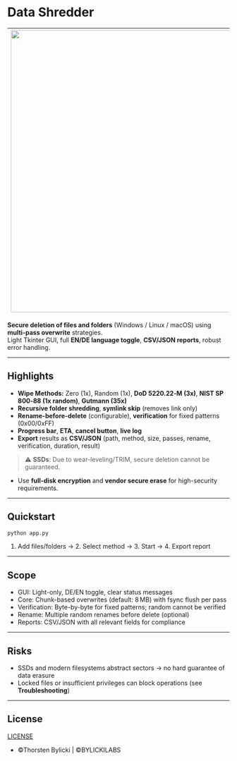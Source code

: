 # Data Shredder

|<img width="1280" height="640" alt="shredder" src="https://github.com/user-attachments/assets/782d1f8f-6eb8-4c36-8002-cf4f3f67fa2d" />|
|---|

**Secure deletion of files and folders** (Windows / Linux / macOS) using **multi-pass overwrite** strategies.  
Light Tkinter GUI, full **EN/DE language toggle**, **CSV/JSON reports**, robust error handling.

---

## Highlights
- **Wipe Methods:** Zero (1x), Random (1x), **DoD 5220.22‑M (3x)**, **NIST SP 800‑88 (1x random)**, **Gutmann (35x)**
- **Recursive folder shredding**, **symlink skip** (removes link only)
- **Rename-before-delete** (configurable), **verification** for fixed patterns (0x00/0xFF)
- **Progress bar**, **ETA**, **cancel button**, **live log**
- **Export** results as **CSV/JSON** (path, method, size, passes, rename, verification, duration, result)

> ⚠️ **SSDs**: Due to wear-leveling/TRIM, secure deletion cannot be guaranteed.
  - Use **full-disk encryption** and **vendor secure erase** for high-security requirements.

---

## Quickstart
```bash
python app.py
```
1. Add files/folders → 2. Select method → 3. Start → 4. Export report

---

## Scope
- GUI: Light-only, DE/EN toggle, clear status messages
- Core: Chunk-based overwrites (default: 8 MB) with fsync flush per pass
- Verification: Byte-by-byte for fixed patterns; random cannot be verified
- Rename: Multiple random renames before delete (optional)
- Reports: CSV/JSON with all relevant fields for compliance

---

## Risks
- SSDs and modern filesystems abstract sectors → no hard guarantee of data erasure
- Locked files or insufficient privileges can block operations (see **Troubleshooting**)

---

## License
[LICENSE](LICENSE)
- ©Thorsten Bylicki | ©BYLICKILABS
